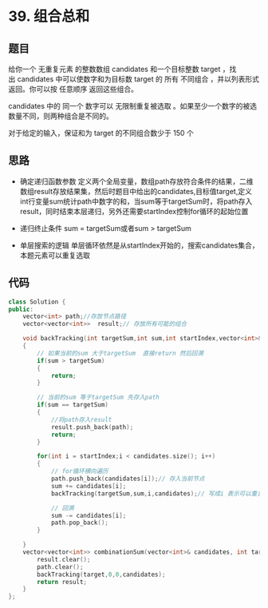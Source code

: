 # 39. 组合总和

## 题目

给你一个 无重复元素 的整数数组 candidates 和一个目标整数 target ，找出 candidates 中可以使数字和为目标数 target 的 所有 不同组合 ，并以列表形式返回。你可以按 任意顺序 返回这些组合。

candidates 中的 同一个 数字可以 无限制重复被选取 。如果至少一个数字的被选数量不同，则两种组合是不同的。 

对于给定的输入，保证和为 target 的不同组合数少于 150 个


## 思路

* 确定递归函数参数
  定义两个全局变量，数组path存放符合条件的结果，二维数组result存放结果集，然后时题目中给出的candidates,目标值target,定义int行变量sum统计path中数字的和，当sum等于targetSum时，将path存入result，同时结束本层递归，另外还需要startIndex控制for循环的起始位置

* 递归终止条件
  sum = targetSum或者sum > targetSum

* 单层搜索的逻辑
  单层循环依然是从startIndex开始的，搜索candidates集合，本题元素可以重复选取



## 代码

```cpp
class Solution {
public:
    vector<int> path;//存放节点路径
    vector<vector<int>>  result;// 存放所有可能的组合

    void backTracking(int targetSum,int sum,int startIndex,vector<int>& candidates)
    {
        // 如果当前的sum 大于targetSum  直接return 然后回溯
        if(sum > targetSum)
        {
            return;
        }

        // 当前的sum 等于targetSum 先存入path
        if(sum == targetSum)
        {
            //将path存入result
            result.push_back(path);
            return;
        }

        for(int i = startIndex;i < candidates.size(); i++)
        {
            // for循环横向遍历
            path.push_back(candidates[i]);// 存入当前节点
            sum += candidates[i];
            backTracking(targetSum,sum,i,candidates);// 写成i 表示可以重复读取当前的数字

            // 回溯
            sum -= candidates[i];
            path.pop_back();
        }

    }
    vector<vector<int>> combinationSum(vector<int>& candidates, int target) {
        result.clear();
        path.clear();
        backTracking(target,0,0,candidates);
        return result;
    }
};

```

